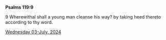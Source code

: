**Psalms 119:9**

9  Wherewithal shall a young man cleanse his way? by taking heed thereto according to thy word.

[Wednesday 03-July, 2024](https://getbible.life/kjv/Psalms/119/9)
